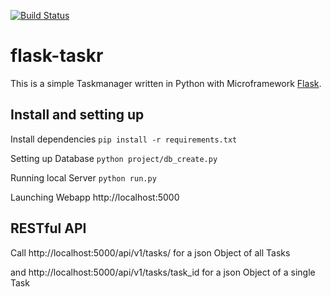 [![Build Status](https://travis-ci.org/kev2718/flask-taskr.svg?branch=master)](https://travis-ci.org/kev2718/flask-taskr)

# flask-taskr
This is a simple Taskmanager written in Python with Microframework [Flask](http://flask.pocoo.org/ "Flask Homepage").

## Install and setting up
Install dependencies
`pip install -r requirements.txt`

Setting up Database
`python project/db_create.py`

Running local Server
`python run.py`

Launching Webapp
http://localhost:5000

## RESTful API
Call http://localhost:5000/api/v1/tasks/ for a json Object of all Tasks

and http://localhost:5000/api/v1/tasks/task_id for a json Object of a single Task
